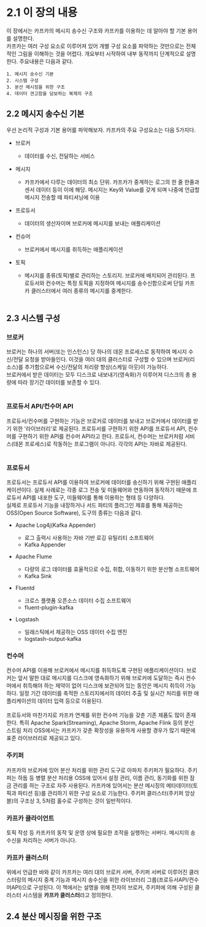 # 2.1 이 장의 내용

이 장에서는 카프카의 메시지 송수신 구조와 카프카를 이용하는 데 알아야 할 기본 용어를 설명한다. <br>카프카는 여러 구성 요소로 이루어져 있어 개별 구성 요소를 파악하는 것만으로는 전체적인 그림을 이해하는 것을 어렵다. 개요부터 시작하여 내부 동작까지 단계적으로 설명한다. 주요내용은 다음과 같다.

    1. 메시지 송수신 기본
    2. 시스템 구성
    3. 분산 메시징을 위한 구조
    4. 데이터 견고함을 담보하는 복제의 구조

## 2.2 메시지 송수신 기본

우선 논리적 구성과 기본 용어를 파악해보자. 카프카의 주요 구성요소는 다음 5가지다.

- 브로커

  - 데이터를 수신, 전달하는 서비스

- 메시지

  - 카프카에서 다루는 데이터의 최소 단위. 카프카가 중계하는 로그의 한 줄 한줄과 센서 데이터 등이 이에 해당. 메시지는 Key와 Value를 갖게 되며 나중에 언급할 메시지 전송할 때 파티셔닝에 이용

- 프로듀서
  - 데이터의 생산자이며 브로커에 메시지를 보내는 애플리케이션
- 컨슈머

  - 브로커에서 메시지를 취득하는 애플리케이션

- 토픽
  - 메시지를 종류(토픽)별로 관리하는 스토리지. 브로커에 배치되어 관리된다. 프로듀서와 컨수머는 특정 토픽을 지정하여 메시지를 송수신함으로써 단일 카프카 클러스터에서 여러 종류의 메시지를 중계한다.<br><br>

## 2.3 시스템 구성

### 브로커

브로커는 하나의 서버(또는 인스턴스) 당 하나의 데몬 프로세스로 동작하여 메시지 수신/전달 요청을 받아들인다. 이것을 여러 대의 클러스터로 구성할 수 있으며 브로커(리소스)를 추가함으로써 수신/전달의 처리량 향상(스케일 아웃)이 가능하다.<br>
브로커에서 받은 데이터는 모두 디스크로 내보내기(영속화)가 이루어져 디스크의 총 용량에 따라 장기간 데이터를 보존할 수 있다.<br><br>

### 프로듀서 API/컨수머 API

프로듀서/컨수머를 구현하는 기능은 브로커로 데이터를 보내고 브로커에서 데이터를 받기 위한 '라이브러리'로 제공된다. 프로듀서를 구현하기 위한 API를 프로듀서 API, 컨수머를 구현하기 위한 API를 컨수머 API라고 한다. 프로듀서, 컨수머는 브로커처럼 서비스(데몬 프로세스)로 작동하는 프로그램이 아니다. 각각의 API는 자바로 제공된다.<br><br>

### 프로듀서

프로듀서는 프로듀서 API를 이용하여 브로커에 데이터를 송신하기 위해 구현된 애플리케이션이다. 실제 사례로는 각종 로그 전송 및 미들웨어와 연동하여 동작하기 때문에 프로듀서 API를 내포한 도구, 미들웨어를 통해 이용하는 형태 등 다양하다.<br>
실제로 프로듀서 기능을 내장하거나 서드 파티의 플러그인 제휴를 통해 제공하는 OSS(Open Source Software), 도구의 종류는 다음과 같다.<br>

- Apache Log4j(Kafka Appender)

  - 로그 출력시 사용하는 자바 기반 로깅 유틸리티 소프트웨어
  - Kafka Appender

- Apache Flume

  - 다량의 로그 데이터를 효율적으로 수집, 취합, 이동하기 위한 분산형 소프트웨어
  - Kafka Sink

- Fluentd

  - 크로스 플랫폼 오픈소스 데이터 수집 소프트웨어
  - fluent-plugin-kafka

- Logstash
  - 일래스틱에서 제공하는 OSS 데이터 수집 엔진
  - logstash-output-kafka

### 컨수머

컨수머 API를 이용해 브로커에서 메시지를 취득하도록 구현된 애플리케이션이다. 브로커는 앞서 말한 대로 메시지를 디스크에 영속화하기 위해 브로커에 도달하는 즉시 컨수머에서 취득해야 하는 제약이 없어 디스크에 보관되어 있는 동안은 메시지 취득이 가능하다. 일정 기간 데이터를 축적한 스토리지에서의 데이터 추출 및 실시간 처리를 위한 애플리케이션의 데이터 입력 등으로 이용된다.<br><br>
프로듀서와 마찬가지로 카프카 연계를 위한 컨수머 기능을 갖춘 기존 제품도 많이 존재한다. 특히 Apache Spark(Streaming), Apache Storm, Apache Flink 등의 분산 스트림 처리 OSS에서는 카프카가 갖춘 확장성을 유용하게 사용할 경우가 많기 때문에 표준 라이브러리로 제공되고 있다.

### 주키퍼

카프카의 브로커에 있어 분산 처리를 위한 관리 도구로 아파치 주키퍼가 필요하다. 주키퍼는 하둡 등 병렬 분산 처리용 OSS에 있어서 설정 관리, 이름 관리, 동기화를 위한 잠금 관리를 하는 구조로 자주 사용된다. 카프카에 있어서는 분산 메시징의 메타데이터(토픽과 파티션 등)를 관리하기 위한 구성 요소로 기능한다. 주키퍼 클러스터(주키퍼 앙상블)의 구조상 3, 5처럼 홀수로 구성하는 것이 일반적이다.

### 카프카 클라이언트

토픽 작성 등 카프카의 동작 및 운영 상에 필요한 조작을 실행하는 서버다. 메시지의 송수신을 처리하는 서버가 아니다.

### 카프카 클러스터

위에서 언급한 바와 같이 카프카는 여러 대의 브로커 서버, 주키퍼 서버로 이루어진 클러스터링의 메시지 중계 기능과 메시지 송수신을 위한 라이브러리 그룹(프로듀서API/컨수머API)으로 구성된다. 이 책에서는 설명을 위해 전자의 브로커, 주키퍼에 의해 구성된 클러스터 시스템을 **카프카 클러스터**라고 정의한다.

## 2.4 분산 메시징을 위한 구조
